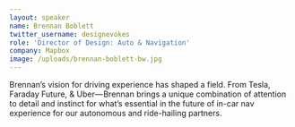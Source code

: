 ```yaml
---
layout: speaker
name: Brennan Boblett
twitter_username: designevokes
role: 'Director of Design: Auto & Navigation'
company: Mapbox
image: /uploads/brennan-boblett-bw.jpg
---
```


Brennan’s vision for driving experience has shaped a field. From Tesla, Faraday Future, & Uber— Brennan brings a unique combination of attention to detail and instinct for what’s essential in the future of in-car nav experience for our autonomous and ride-hailing partners.